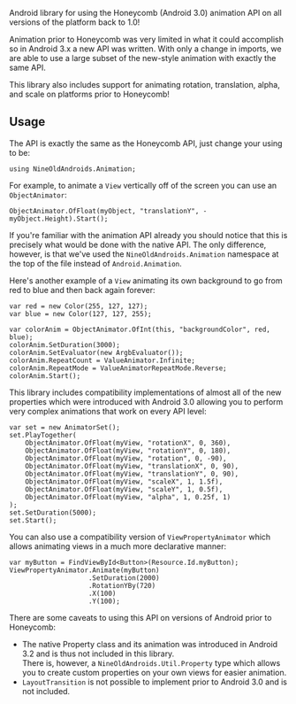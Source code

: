 
Android library for using the Honeycomb (Android 3.0) animation API on all versions
of the platform back to 1.0!

Animation prior to Honeycomb was very limited in what it could accomplish so in 
Android 3.x a new API was written. With only a change in imports, we are able to 
use a large subset of the new-style animation with exactly the same API.

This library also includes support for animating rotation, translation, alpha, 
and scale on platforms prior to Honeycomb!

## Usage

The API is exactly the same as the Honeycomb API, just change your using to be:

    using NineOldAndroids.Animation;

For example, to animate a `View` vertically off of the screen you can use 
an `ObjectAnimator`:

    ObjectAnimator.OfFloat(myObject, "translationY", -myObject.Height).Start();

If you're familiar with the animation API already you should notice that this is 
precisely what would be done with the native API. The only difference, however, 
is that we've used the `NineOldAndroids.Animation` namespace at the top of the file
instead of `Android.Animation`.

Here's another example of a `View` animating its own background to go from red to 
blue and then back again forever:

    var red = new Color(255, 127, 127);
    var blue = new Color(127, 127, 255);
    
    var colorAnim = ObjectAnimator.OfInt(this, "backgroundColor", red, blue);
    colorAnim.SetDuration(3000);
    colorAnim.SetEvaluator(new ArgbEvaluator());
    colorAnim.RepeatCount = ValueAnimator.Infinite;
    colorAnim.RepeatMode = ValueAnimatorRepeatMode.Reverse;
    colorAnim.Start();

This library includes compatibility implementations of almost all of the new 
properties which were introduced with Android 3.0 allowing you to perform very 
complex animations that work on every API level:

    var set = new AnimatorSet();
    set.PlayTogether(
        ObjectAnimator.OfFloat(myView, "rotationX", 0, 360),
        ObjectAnimator.OfFloat(myView, "rotationY", 0, 180),
        ObjectAnimator.OfFloat(myView, "rotation", 0, -90),
        ObjectAnimator.OfFloat(myView, "translationX", 0, 90),
        ObjectAnimator.OfFloat(myView, "translationY", 0, 90),
        ObjectAnimator.OfFloat(myView, "scaleX", 1, 1.5f),
        ObjectAnimator.OfFloat(myView, "scaleY", 1, 0.5f),
        ObjectAnimator.OfFloat(myView, "alpha", 1, 0.25f, 1)
    );
    set.SetDuration(5000);
    set.Start();

You can also use a compatibility version of `ViewPropertyAnimator` which allows 
animating views in a much more declarative manner:

    var myButton = FindViewById<Button>(Resource.Id.myButton);
    ViewPropertyAnimator.Animate(myButton)
                        .SetDuration(2000)
                        .RotationYBy(720)
                        .X(100)
                        .Y(100);

There are some caveats to using this API on versions of Android prior to Honeycomb:
 * The native Property class and its animation was introduced in Android 3.2 and is 
   thus not included in this library.  
   There is, however, a `NineOldAndroids.Util.Property` type which allows you to 
   create custom properties on your own views for easier animation.
 * `LayoutTransition` is not possible to implement prior to Android 3.0 and is not 
   included.
